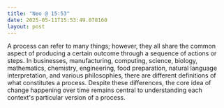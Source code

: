 ```yaml
---
title: "Neo @ 15:53"
date: 2025-05-11T15:53:49.078160
layout: post
---
```


A process can refer to many things; however, they all share the common aspect of producing a certain outcome through a sequence of actions or steps. In businesses, manufacturing, computing, science, biology, mathematics, chemistry, engineering, food preparation, natural language interpretation, and various philosophies, there are different definitions of what constitutes a process. Despite these differences, the core idea of change happening over time remains central to understanding each context's particular version of a process.